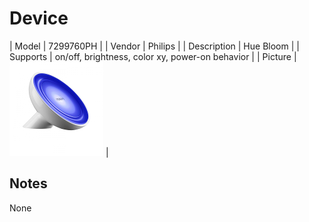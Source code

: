 
# Device

| Model | 7299760PH  |
| Vendor  | Philips  |
| Description | Hue Bloom |
| Supports | on/off, brightness, color xy, power-on behavior |
| Picture | ![../images/devices/7299760PH.jpg](../images/devices/7299760PH.jpg) |

## Notes

None
